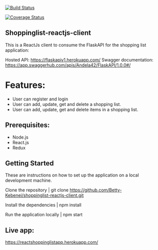 [![Build Status](https://travis-ci.org/Betty-Kebenei/shoppinglist-reactjs-client.svg?branch=master)](https://travis-ci.org/Betty-Kebenei/shoppinglist-reactjs-client)

[![Coverage Status](https://coveralls.io/repos/github/Betty-Kebenei/shoppinglist-reactjs-client/badge.svg?branch=develop)](https://coveralls.io/github/Betty-Kebenei/shoppinglist-reactjs-client?branch=develop)

## Shoppinglist-reactjs-client
This is a ReactJs client to consume the FlaskAPI for the shopping list application: 

Hosted API: https://flaskapiv1.herokuapp.com/
Swagger documentation: https://app.swaggerhub.com/apis/Andela42/FlaskAPI/1.0.0#/

# Features:
* User can register and login
* User can add, update, get and delete a shopping list.
* User can add, update, get and delete items in a shopping list.

## Prerequisites:
* Node.js
* React.js 
* Redux 

## Getting Started
These are instructions on how to set up the application on a local development machine.

Clone the repository
| git clone https://github.com/Betty-Kebenei/shoppinglist-reactjs-client.git

Install the dependencies
| npm install

Run the application locally
| npm start

## Live app:
https://reactshoppinglistapp.herokuapp.com/
